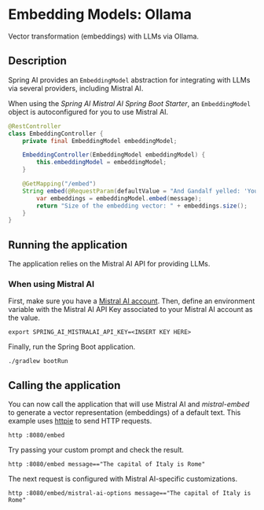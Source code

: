 # Embedding Models: Ollama

Vector transformation (embeddings) with LLMs via Ollama.

## Description

Spring AI provides an `EmbeddingModel` abstraction for integrating with LLMs via several providers, including Mistral AI.

When using the _Spring AI Mistral AI Spring Boot Starter_, an `EmbeddingModel` object is autoconfigured for you to use Mistral AI.

```java
@RestController
class EmbeddingController {
    private final EmbeddingModel embeddingModel;

    EmbeddingController(EmbeddingModel embeddingModel) {
        this.embeddingModel = embeddingModel;
    }

    @GetMapping("/embed")
    String embed(@RequestParam(defaultValue = "And Gandalf yelled: 'You shall not pass!'") String message) {
        var embeddings = embeddingModel.embed(message);
        return "Size of the embedding vector: " + embeddings.size();
    }
}
```

## Running the application

The application relies on the Mistral AI API for providing LLMs.

### When using Mistral AI

First, make sure you have a [Mistral AI account](https://console.mistral.ai).
Then, define an environment variable with the Mistral AI API Key associated to your Mistral AI account as the value.

```shell
export SPRING_AI_MISTRALAI_API_KEY=<INSERT KEY HERE>
```

Finally, run the Spring Boot application.

```shell
./gradlew bootRun
```

## Calling the application

You can now call the application that will use Mistral AI and _mistral-embed_ to generate a vector representation (embeddings) of a default text.
This example uses [httpie](https://httpie.io) to send HTTP requests.

```shell
http :8080/embed
```

Try passing your custom prompt and check the result.

```shell
http :8080/embed message=="The capital of Italy is Rome"
```

The next request is configured with Mistral AI-specific customizations.

```shell
http :8080/embed/mistral-ai-options message=="The capital of Italy is Rome"
```
